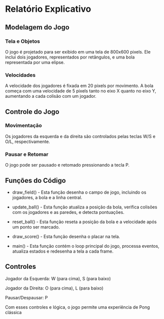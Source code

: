 # Relatório Explicativo
## Modelagem do Jogo
### Tela e Objetos
O jogo é projetado para ser exibido em uma tela de 800x600 pixels. Ele inclui dois jogadores, representados por retângulos, e uma bola representada por uma elipse.

### Velocidades
A velocidade dos jogadores é fixada em 20 pixels por movimento. A bola começa com uma velocidade de 5 pixels tanto no eixo X quanto no eixo Y, aumentando a cada colisão com um jogador.

## Controle do Jogo
### Movimentação
Os jogadores da esquerda e da direita são controlados pelas teclas W/S e O/L, respectivamente.

### Pausar e Retomar
O jogo pode ser pausado e retomado pressionando a tecla P.

## Funções do Código
* draw_field() - Esta função desenha o campo de jogo, incluindo os jogadores, a bola e a linha central.

* update_ball() - Esta função atualiza a posição da bola, verifica colisões com os jogadores e as paredes, e detecta pontuações.

* reset_ball() - Esta função reseta a posição da bola e a velocidade após um ponto ser marcado.

* draw_score() - Esta função desenha o placar na tela.

* main() - Esta função contém o loop principal do jogo, processa eventos, atualiza estados e redesenha a tela a cada frame.

## Controles
Jogador da Esquerda: W (para cima), S (para baixo)

Jogador da Direita: O (para cima), L (para baixo)

Pausar/Despausar: P

Com esses controles e lógica, o jogo permite uma experiência de Pong clássica
